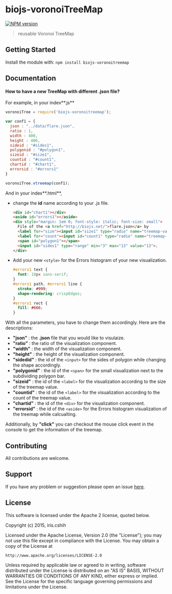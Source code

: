 # biojs-voronoiTreeMap

[![NPM version](http://img.shields.io/npm/v/biojs-voronoitreemap.svg)](https://www.npmjs.org/package/biojs-voronoitreemap) 

> reusable Voronoi TreeMap

## Getting Started
Install the module with: `npm install biojs-voronoitreemap`

## Documentation

#### How to have a new TreeMap with different .json file?

For example, in your index**.js**
```javascript
voronoiTree = require('biojs-voronoitreemap');

var conf1 = {
  json : "../data/flare.json",
  ratio : 1,
  width : 400,
  height : 400,
  sideid : "#sides1",
  polygonid : "#polygon1",
  sizeid : "#size1",
  countid : "#count1",
  chartid : "#chart1",
  errorsid : "#errors1"
}

voronoiTree.vtreemap(conf1);
```

And in your index**.html**, 

- change the **id** name according to your .js file. 

    ```HTML
    <div id="chart1"></div>
    <aside id="errors1"></aside>
    <div style="margin: 1em 0; font-style: italic; font-size: small">
      File of the <a href="http://biojs.net/">flare.json</a> by 
      <label for="size"><input id="size1" type="radio" name="treemap-value" checked> size</label> or
      <label for="count"><input id="count1" type="radio" name="treemap-value"> count</label>, by subdividing a polygon
      <span id="polygon1"></span>
      <input id="sides1" type="range" min="3" max="13" value="13">.
    </div>
    ```
- Add your new ```<style>``` for the Errors histogram of your new visualization.

    ```css
    #errors1 text {
      font: 10px sans-serif;
    }
    #errors1 path, #errors1 line {
      stroke: #999;
      shape-rendering: crispEdges;
    }
    #errors1 rect {
      fill: #666;
    }
    ```

With all the parameters, you have to change them accordingly. Here are the descriptions:

- **"json"** : the **.json** file that you would like to visulaize.
- **"ratio"** : the ratio of the visualization component.
- **"width"** : the width of the visualization component.
- **"height"** : the height of the visualization component. 
- **"sidedid"** :  the id of the ```<input>``` for the sides of polygon while changing the shape accordingly.
- **"polygonid"** : the id of the ```<span>``` for the small visualization next to the subdividing polygon bar.
- **"sizeid"** : the id of the ```<label>``` for the visualization according to the size of the treemap value.
- **"countid"** : the id of the ```<label>``` for the visualization according to the count of the treemap value.
- **"chartid"** : the id of the ```<div>``` for the visualization component.
- **"errorsid"** :  the id of the ```<aside>``` for the Errors histogram visualization of the treemap while calcualting.



Additionally, by **"click"** you can checkout the mouse click event in the console to get the information of the treemap.

## Contributing

All contributions are welcome.

## Support

If you have any problem or suggestion please open an issue [here](https://github.com/IriscShih/biojs-voronoitreemap/issues).

## License 
This software is licensed under the Apache 2 license, quoted below.

Copyright (c) 2015, iris.cshih

Licensed under the Apache License, Version 2.0 (the "License"); you may not
use this file except in compliance with the License. You may obtain a copy of
the License at

    http://www.apache.org/licenses/LICENSE-2.0

Unless required by applicable law or agreed to in writing, software
distributed under the License is distributed on an "AS IS" BASIS, WITHOUT
WARRANTIES OR CONDITIONS OF ANY KIND, either express or implied. See the
License for the specific language governing permissions and limitations under
the License.
